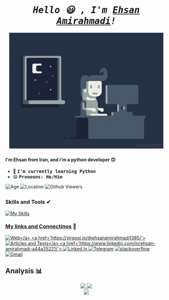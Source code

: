 <h1 align='center'><i><samp> Hello 😃 , I'm <a href='https://zil.ink/ehsanamirahmadi/'>Ehsan Amirahmadi</a>!</samp></i></h1>
<h5 align='center'><img src='gif.gif'><h5>
<h4><b> I'm Ehsan from Iran, and i'm a python developer 🙃 </b></h4>

- 🌱 <b><samp>I’m currently learning Python</samp></b>
- 😄 <b><samp>Pronouns: He/Him</samp></b> 

![Age](https://img.shields.io/badge/age%20-(now%20%3A%202022)%2015%20-265ebf?style=flat)
![Location](https://img.shields.io/badge/Location%20-Iran,Mashhad-25a16b?style=flat)
<img alt="Github Viewers" src="https://komarev.com/ghpvc/?username=EhsanAmirahmadi&style=flat&color=7326bf">
  <!-- <img alt="GitHub followers" src="https://img.shields.io/github/followers/EhsanAmirahmadi?style=flat-square&color=7326bf"> -->
  
<!-- <br> -->
##
  
### Skills and Tools ✔

[![My Skills](https://skillicons.dev/icons?i=py,mysql,bash,git,bootstrap,html,css,atom,vscode,visualstudio,figma)](https://skillicons.dev)
<!-- django-docker-linux-mongodb-vim-postgres-qt-selenium-flask -->


### <a href='https://zil.ink/ehsanamirahmadi/'>My links and Connectinos</a> 🔗

<a href='https://zil.ink/ehsanamirahmadi/'>![Web](https://img.shields.io/badge/🔗_My_Linkes_(_for_My_Links_tap_on_this_)-405BBD?style=style=flat&logo=&logoColor=white)</a>
<a href='https://virgool.io/@ehsanamirahmadi1385/'>![Articles and Texts](https://img.shields.io/badge/📑_Virgool_(_Articles_and_Texts_)-0D173B?style=flat&logo=&logoColor=white)</a>
<a href='https://www.linkedin.com/in/ehsan-amirahmadi-a44a35221/'>
  ![Linked In](https://img.shields.io/badge/Linked_In-182E80?style=flat&logo=LinkedIn&logoColor=white)
</a>
<a href='https://t.me/EhsanAmirahmadi/'>![Telegram](https://img.shields.io/badge/Telegram-4C5266?style=flat&logo=Telegram&logoColor=white)</a>
<a href='https://stackoverflow.com/users/16884635/ehsan-amirahmadi/'>
  ![stackoverflow](https://img.shields.io/badge/stack_overflow-B85E12?style=flat&logo=stackoverflow&logoColor=white)
</a>
<a href='https://EhsanAmirahmadi1385@gmail.com/'>![Gmail](https://img.shields.io/badge/Gmail-B82912?style=flat&logo=Gmail&logoColor=white)</a>

<!-- <br> -->

## Analysis 📊 
<!--   [![Ehsan Amirahmadi StackOverflow](https://github-readme-stackoverflow.vercel.app/?userID=16884635&theme=dark)](https://stackoverflow.com/users/16884635/ehsan-amirahmadi) -->
  <p align="center">
  <a href="https://github.com/EhsanAmirahmadi">
 <img height="141rem" src="https://github-readme-stats.vercel.app/api?username=EhsanAmirahmadi&hide=contribs,issues&show_icons=true&theme=tokyonight&hide_border=true&env=PAT_1"/> 
  <img height="141rem" src="https://github-readme-stats-eight-theta.vercel.app/api/top-langs/?username=EhsanAmirahmadi&hide_border=true&cache_seconds=1800&layout=compact&langs_count=8&theme=tokyonight"/> 
  <br/>
  <img height="145rem" src="https://github-profile-trophy.vercel.app/?username=EhsanAmirahmadi&margin-w=10&no-frame=true&row=1&theme=tokyonight"/>
  </a>
</p>
  
  
  <!-- ![Python](https://img.shields.io/badge/Python-3776AB?style=flat-square&logo=Python&logoColor=white)
![Bootstrap](https://img.shields.io/badge/bootstrap-7952B3?style=flat-square&logo=bootstrap&logoColor=white)
![HTML](https://img.shields.io/badge/html-E34F26?style=flat-square&logo=HTML5&logoColor=white)
![CSS](https://img.shields.io/badge/CSS-1572B6?style=flat-square&logo=CSS3&logoColor=white) -->
 
<!--  <br> -->

<!-- ### My favorites ❤️

![Ubuntu](https://img.shields.io/badge/Ubuntu-E95420?style=flat-square&logo=ubuntu&logoColor=white)
![mac OS](https://img.shields.io/badge/mac_OS-233858?style=flat-square&logo=apple&logoColor=white)
![android](https://img.shields.io/badge/android-408C3F?style=flat-square&logo=android&logoColor=white)
![Visual Studio](https://img.shields.io/badge/Visual_Studio-352358?style=flat-square&logo=VisualStudio&logoColor=white)
![Visual Studio Code](https://img.shields.io/badge/VS_Code-06487F?style=flat-square&logo=VisualStudiocode&logoColor=white)
![Atom](https://img.shields.io/badge/Atom-36523B?style=flat-square&logo=atom&logoColor=white)
![Pycharm](https://img.shields.io/badge/Pycharm-5D702D?style=flat-square&logo=Pycharm&logoColor=white) -->

<!-- <br> -->
  
  
  <!--   <br/> -->
<!--   <img height="180em" src="https://github-readme-streak-stats.herokuapp.com/?user=EhsanAmirahmadi&theme=radical&hide_border=true&background=1a1b27"/> -->
  
<!-- <div style='display: flex;'>
  <a href="https://github.com/EhsanAmirahmadi/">
    <img align="center" src="https://github-readme-stats.vercel.app/api/top-langs/?username=EhsanAmirahmadi&theme=tokyonight" />
  </a>
<br>
<br>
  
  
![Anurag's GitHub stats](https://github-readme-stats.vercel.app/api?username=EhsanAmirahmadi&show_icons=true&theme=tokyonight) -->
  

<!-- <div align='center'>
  <img src='Pycharm.png' with='55rem' height='55rem'>
  <img src='Visual studio code.png' with='55rem' height='55rem'>
  <img src='Visual Studio.png' with='55rem' height='55rem'>
  <img src='Atom.png' with='55rem' height='55rem'>
  <img src='mac os.png' with='55rem' height='55rem'>
  <img src='ubuntu.png' with='55rem' height='55rem'>
  <img src='andorid.png' with='45rem' height='45rem'>
</div> -->
<!-- [<img src='https://cdn.jsdelivr.net/npm/simple-icons@3.0.1/icons/github.svg' alt='github' height='40'>](https://github.com/https://github.com/EhsanAmirahmadi)
[<img src='https://cdn.jsdelivr.net/npm/simple-icons@3.0.1/icons/linkedin.svg' alt='linkedin' height='40'>](https://www.linkedin.com/in/https://www.linkedin.com/in/ehsan-amirahmadi-a44a35221/) 
[<img src='https://cdn.jsdelivr.net/npm/simple-icons@3.0.1/icons/icloud.svg' alt='website' height='40'>](https://zil.ink/ehsanamirahmadi)
[<img src='https://cdn.jsdelivr.net/npm/simple-icons@3.0.1/icons/google.svg' alt='google' height='40'>](https://virgool.io/@ehsanamirahmadi) 
[<img src='https://cdn.jsdelivr.net/npm/simple-icons@3.0.1/icons/telegram.svg' alt='telegram' height='40'>](https://t.me/EhsanAmirahmadi)
[<img src='https://cdn.jsdelivr.net/npm/simple-icons@3.0.1/icons/stackoverflow.svg' alt='stackoverflow' height='40'>](https://stackoverflow.com/users/16884635/ehsan-amirahmadi)   -->
<!-- [<img src='Web.webp' alt='website' with='45rem' height='45rem'>](https://zil.ink/ehsanamirahmadi)
[<img src='linkedin.webp' alt='linkedin' with='45rem' height='45rem'>](https://www.linkedin.com/in/ehsan-amirahmadi-a44a35221/) 
[<img src='virgool.png' alt='virgool' with='45rem' height='45rem'>](https://virgool.io/@ehsanamirahmadi) 
[<img src='Telegram.webp' alt='telegram' with='45rem' height='45rem'>](https://t.me/EhsanAmirahmadi)
[<img src='stackoverflow.png' alt='stackoverflow' with='50rem' height='50rem'>](https://stackoverflow.com/users/16884635/ehsan-amirahmadi)   -->
<!-- [<img src='Gmail.webp' alt='gmail' height='40'>]() -->
<br>
